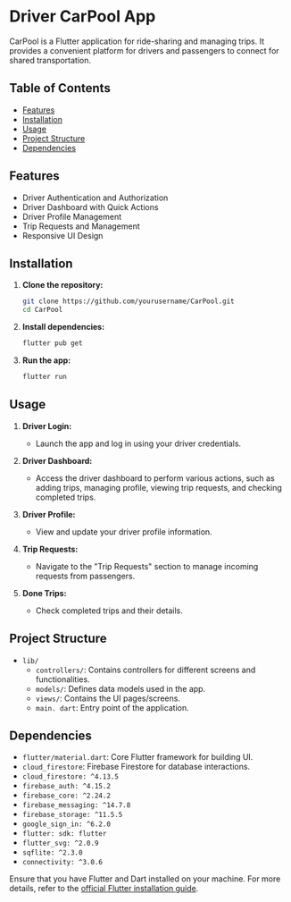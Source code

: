 # Driver CarPool App

CarPool is a Flutter application for ride-sharing and managing trips. It provides a convenient platform for drivers and passengers to connect for shared transportation.

## Table of Contents

- [Features](#features)
- [Installation](#installation)
- [Usage](#usage)
- [Project Structure](#project-structure)
- [Dependencies](#dependencies)


## Features

- Driver Authentication and Authorization
- Driver Dashboard with Quick Actions
- Driver Profile Management
- Trip Requests and Management
- Responsive UI Design

## Installation

1. **Clone the repository:**

    ```bash
    git clone https://github.com/yourusername/CarPool.git
    cd CarPool
    ```

2. **Install dependencies:**

    ```bash
    flutter pub get
    ```

3. **Run the app:**

    ```bash
    flutter run
    ```

## Usage

1. **Driver Login:**
   - Launch the app and log in using your driver credentials.

2. **Driver Dashboard:**
   - Access the driver dashboard to perform various actions, such as adding trips, managing profile, viewing trip requests, and checking completed trips.

3. **Driver Profile:**
   - View and update your driver profile information.

4. **Trip Requests:**
   - Navigate to the "Trip Requests" section to manage incoming requests from passengers.

5. **Done Trips:**
   - Check completed trips and their details.

## Project Structure

- `lib/`
  - `controllers/`: Contains controllers for different screens and functionalities.
  - `models/`: Defines data models used in the app.
  - `views/`: Contains the UI pages/screens.
  - `main. dart`: Entry point of the application.

## Dependencies

- `flutter/material.dart`: Core Flutter framework for building UI.
- `cloud_firestore`: Firebase Firestore for database interactions.
- `cloud_firestore: ^4.13.5`
- `firebase_auth: ^4.15.2`
- `firebase_core: ^2.24.2`
- `firebase_messaging: ^14.7.8`
- `firebase_storage: ^11.5.5`
- `google_sign_in: ^6.2.0`
- `flutter: sdk: flutter`
- `flutter_svg: ^2.0.9`
- `sqflite: ^2.3.0`
- `connectivity: ^3.0.6`

Ensure that you have Flutter and Dart installed on your machine. For more details, refer to the [official Flutter installation guide](https://flutter.dev/docs/get-started/install).


